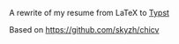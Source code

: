 A rewrite of my resume from LaTeX to [Typst](https://github.com/typst/typst)

Based on https://github.com/skyzh/chicv